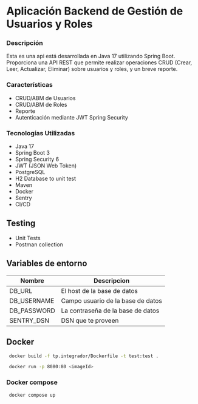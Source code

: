 # Aplicación Backend de Gestión de Usuarios y Roles
### Descripción
Esta es una api está desarrollada en Java 17 utilizando Spring Boot. Proporciona una API REST que permite realizar operaciones CRUD (Crear, Leer, Actualizar, Eliminar) sobre usuarios y roles, y un breve reporte.

### Características
- CRUD/ABM de Usuarios
- CRUD/ABM de Roles
- Reporte
- Autenticación mediante JWT Spring Security

### Tecnologías Utilizadas
- Java 17
- Spring Boot 3
- Spring Security 6
- JWT (JSON Web Token)
- PostgreSQL 
- H2 Database to unit test
- Maven
- Docker
- Sentry
- CI/CD

## Testing
- Unit Tests
- Postman collection

## Variables de entorno
| Nombre            | Descripcion                       |
|-------------------|-----------------------------------|
| DB_URL            | El host de la base de datos       |
| DB_USERNAME       | Campo usuario de la base de datos |
| DB_PASSWORD       | La contraseña de la base de datos |
| SENTRY_DSN        | DSN que te proveen                |


## Docker 
``` bash 
 docker build -f tp.integrador/Dockerfile -t test:test .
```
``` bash 
 docker run -p 8080:80 <imageId> 
```
### Docker compose
``` bash 
 docker compose up
```